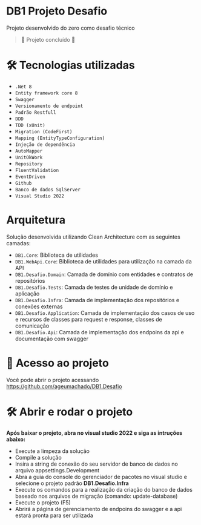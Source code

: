 # DB1 Projeto Desafio

Projeto desenvolvido do zero como desafio técnico

> :construction: Projeto concluído :construction:

# 🛠️ Tecnologias utilizadas
- `.Net 8`
- `Entity framework core 8`
- `Swagger`
- `Versionamento de endpoint`
- `Padrão Restfull`
- `DDD`
- `TDD (xUnit)`
- `Migration (CodeFirst)`
- `Mapping (EntityTypeConfiguration)`
- `Injeção de dependência`
- `AutoMapper`
- `UnitOkWork`
- `Repository`
- `FluentValidation`
- `EventDriven`
- `Github`
- `Banco de dados SqlServer`
- `Visual Studio 2022`
# Arquitetura
Solução desenvolvida utilizando Clean Architecture com as seguintes camadas:
- `DB1.Core`: Biblioteca de utilidades
- `DB1.WebApi.Core`: Biblioteca de utilidades para utilização na camada da API
- `DB1.Desafio.Domain`: Camada de domínio com entidades e contratos de repositórios
- `DB1.Desafio.Tests`: Camada de testes de unidade de domínio e aplicação
- `DB1.Desafio.Infra`: Camada de implementação dos repositórios e conexões externas
- `DB1.Desafio.Application`: Camada de implementação dos casos de uso e recursos de classes para request e response, classes de comunicação
- `DB1.Desafio.Api`: Camada de implementação dos endpoins da api e documentação com swagger

# 📁 Acesso ao projeto
Você pode abrir o projeto acessando https://github.com/ageumachado/DB1.Desafio

# 🛠️ Abrir e rodar o projeto
**Após baixar o projeto, abra no visual studio 2022 e siga as intruções abaixo:**
- Execute a limpeza da solução
- Compile a solução
- Insira a string de conexão do seu servidor de banco de dados no arquivo appsettings.Development
- Abra a guia do console do gerenciador de pacotes no visual studio e selecione o projeto padrão **DB1.Desafio.Infra**
- Execute os comandos para a realização da criação do banco de dados baseado nos arquivos de migração (comando: update-database)
- Execute o projeto (F5)
- Abrirá a página de gerenciamento de endpoins do swagger e a api estará pronta para ser utilizada
